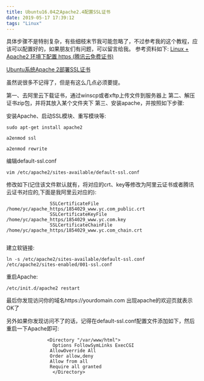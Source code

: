 ```yaml
---
title: Ubuntu16.04之Apache2.4配置SSL证书
date: 2019-05-17 17:39:12
tags: "Linux"
---
```

具体步骤不是特别复杂，有些细枝末节我可能忽略了，不过参考我的这个教程，应该可以配置好的，如果朋友们有问题，可以留言给我。
参考资料如下:
[Linux + Apache2 环境下配置 https (腾讯云免费证书)](https://blog.csdn.net/m_zhurunfeng/article/details/79980320)

[Ubuntu系统Apache 2部署SSL证书](https://help.aliyun.com/document_detail/102450.html)

虽然说很多不记得了，但是有这么几点必须要提。

第一、去阿里云下载证书，通过winscp或者xftp上传文件到服务器上
第二、解压证书zip包，并将其放入某个文件夹下
第三、安装apache，并按照如下步骤:
<!--more-->
安装Apache、启动SSL模块、重写模块等:
```
sudo apt-get install apache2

a2enmod ssl

a2enmod rewrite

```

编辑default-ssl.conf
```
vim /etc/apache2/sites-available/default-ssl.conf

```

修改如下(记住该文件默认就有，将对应的crt、key等修改为阿里云证书或者腾讯云证书对应的,下面是我阿里云对应的):
```
                SSLCertificateFile /home/yc/apache_https/1854029_www.yc.com_public.crt
                SSLCertificateKeyFile /home/yc/apache_https/1854029_www.yc.com.key
                SSLCertificateChainFile /home/yc/apache_https/1854029_www.yc.com_chain.crt


```


建立软链接:
```
ln -s /etc/apache2/sites-available/default-ssl.conf /etc/apache2/sites-enabled/001-ssl.conf

```

重启Apache:
```
/etc/init.d/apache2 restart

```

最后你发现访问你的域名https://yourdomain.com 出现apache的欢迎页就表示OK了

另外如果你发现访问不了的话，记得在default-ssl.conf配置文件添加如下，然后重启一下Apache即可:
```
               <Directory "/var/www/html">
                 Options FollowSymLinks ExecCGI
                AllowOverride All
                Order allow,deny
                Allow from all
                Require all granted
                 </Directory>


```


